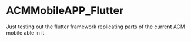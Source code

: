 # ACMMobileAPP_Flutter
Just testing out the flutter framework replicating parts of the current ACM mobile able in it
